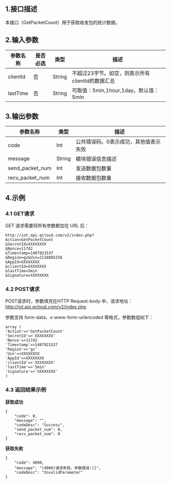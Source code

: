 

## 1.接口描述
本接口（GetPacketCount）用于获取收发包的统计数据。

## 2.输入参数
参数名称 | 是否必选 | 类型 | 描述
---|---|---|---
clientId | 否| String | 不超过23字节。如空，则表示所有clientId的数据汇总
lastTime | 否| String | 可取值：5min,1hour,1day。默认值：5min

## 3.输出参数
参数名称 | 类型 | 描述
---|---|---
code | Int| 公共错误码。0表示成功，其他值表示失败
message | String | 模块错误信息描述 
send_packet_num | Int | 发送数据包数量
recv_packet_num | Int | 接收数据包数量

## 4.示例
### 4.1  GET请求
GET 请求需要将所有参数都加在 URL 后：
```
http://iot.api.qcloud.com/v2/index.php?
Action=GetPacketCount
&SecretId=XXXXXXXX
&Nonce=11742
&Timestamp=1487921537
&Region=gz&Uin=2118085258
&AppId=XXXXXXXX
&clientId=XXXXXXXX
&lastTime=5min
&Signature=XXXXXXXX
```

### 4.2 POST请求
POST请求时，参数填充在HTTP Request-body 中，请求地址：http://iot.api.qcloud.com/v2/index.php

参数支持 form-data、x-www-form-urlencoded 等格式，参数数组如下：
```
array (
'Action'=>'GetPacketCount'
'SecretId'=>'XXXXXXXX'
'Nonce'=>11742
'Timestamp'=>1487921537
'Region'=>'gz'
'Uin'=>XXXXXXXX
'AppId'=>XXXXXXXX
'clientId'=>'XXXXXXXX'
'lastTime'=>'5min'
'Signature'=>'XXXXXXXX'
)
```

### 4.3 返回结果示例
**获取成功**
```
{
    "code": 0,
    "message": "",
    "codeDesc": "Success",
    "send_packet_num": 0,
    "recv_packet_num": 0
}
```
**获取失败**
```
{
    "code": 4000,
    "message": "(4000)请求失败，参数错误:[]",
    "codeDesc": "InvalidParameter"
}
```

